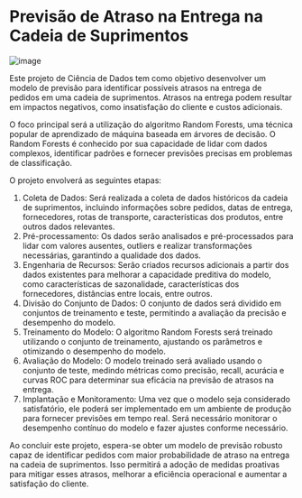 # Previsão de Atraso na Entrega na Cadeia de Suprimentos
![image](https://github.com/matheuscamposmt/supply-chain/assets/69912320/64ad00f1-4cd0-4e8e-ae25-e93d98bae39f)


Este projeto de Ciência de Dados tem como objetivo desenvolver um modelo de previsão para identificar possíveis atrasos na entrega de pedidos em uma cadeia de suprimentos. Atrasos na entrega podem resultar em impactos negativos, como insatisfação do cliente e custos adicionais.

O foco principal será a utilização do algoritmo Random Forests, uma técnica popular de aprendizado de máquina baseada em árvores de decisão. O Random Forests é conhecido por sua capacidade de lidar com dados complexos, identificar padrões e fornecer previsões precisas em problemas de classificação.

O projeto envolverá as seguintes etapas:
1. Coleta de Dados: Será realizada a coleta de dados históricos da cadeia de suprimentos, incluindo informações sobre pedidos, datas de entrega, fornecedores, rotas de transporte, características dos produtos, entre outros dados relevantes.
2. Pré-processamento: Os dados serão analisados e pré-processados para lidar com valores ausentes, outliers e realizar transformações necessárias, garantindo a qualidade dos dados.
3. Engenharia de Recursos: Serão criados recursos adicionais a partir dos dados existentes para melhorar a capacidade preditiva do modelo, como características de sazonalidade, características dos fornecedores, distâncias entre locais, entre outros.
4. Divisão do Conjunto de Dados: O conjunto de dados será dividido em conjuntos de treinamento e teste, permitindo a avaliação da precisão e desempenho do modelo.
5. Treinamento do Modelo: O algoritmo Random Forests será treinado utilizando o conjunto de treinamento, ajustando os parâmetros e otimizando o desempenho do modelo.
6. Avaliação do Modelo: O modelo treinado será avaliado usando o conjunto de teste, medindo métricas como precisão, recall, acurácia e curvas ROC para determinar sua eficácia na previsão de atrasos na entrega.
7. Implantação e Monitoramento: Uma vez que o modelo seja considerado satisfatório, ele poderá ser implementado em um ambiente de produção para fornecer previsões em tempo real. Será necessário monitorar o desempenho contínuo do modelo e fazer ajustes conforme necessário.

Ao concluir este projeto, espera-se obter um modelo de previsão robusto capaz de identificar pedidos com maior probabilidade de atraso na entrega na cadeia de suprimentos. Isso permitirá a adoção de medidas proativas para mitigar esses atrasos, melhorar a eficiência operacional e aumentar a satisfação do cliente.
